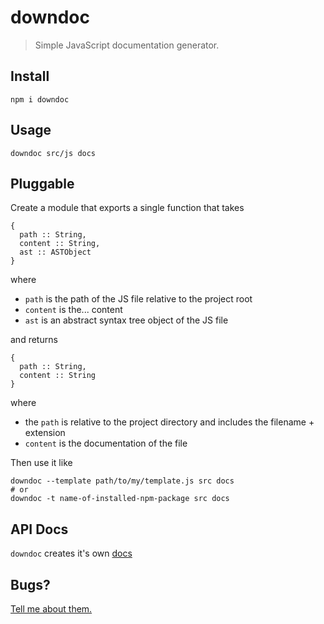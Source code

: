 # downdoc
> Simple JavaScript documentation generator.

## Install

```shell
npm i downdoc
```

## Usage

```shell
downdoc src/js docs
```

## Pluggable

Create a module that exports a single function that takes

```
{
  path :: String,
  content :: String,
  ast :: ASTObject
}
```
where
  - `path` is the path of the JS file relative to the project root
  - `content` is the... content
  - `ast` is an abstract syntax tree object of the JS file

and returns 

```
{
  path :: String,
  content :: String
}
```

where 
  - the `path` is relative to the project directory and includes the
    filename + extension
  - `content` is the documentation of the file

Then use it like

```shell
downdoc --template path/to/my/template.js src docs
# or
downdoc -t name-of-installed-npm-package src docs
```

## API Docs

`downdoc` creates it's own [docs](/docs)

## Bugs?

[Tell me about them.](https://github.com/LegitTalon/downdoc/issues/new)
